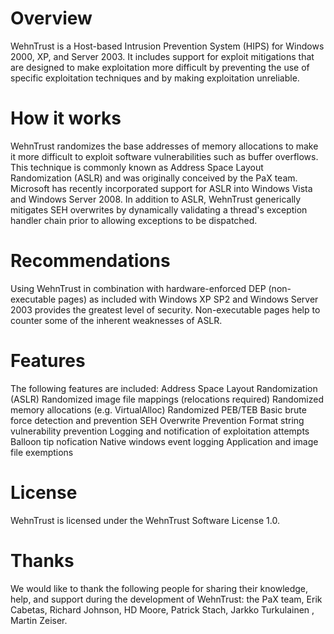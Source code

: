 # Overview

WehnTrust is a Host-based Intrusion Prevention System (HIPS) for Windows 2000, XP, and Server 2003. It includes support for exploit mitigations that are designed to make exploitation more difficult by preventing the use of specific exploitation techniques and by making exploitation unreliable.

# How it works

WehnTrust randomizes the base addresses of memory allocations to make it more difficult to exploit software vulnerabilities such as buffer overflows. This technique is commonly known as Address Space Layout Randomization (ASLR) and was originally conceived by the PaX team. Microsoft has recently incorporated support for ASLR into Windows Vista and Windows Server 2008. In addition to ASLR, WehnTrust generically mitigates SEH overwrites by dynamically validating a thread's exception handler chain prior to allowing exceptions to be dispatched. 

# Recommendations

Using WehnTrust in combination with hardware-enforced DEP (non-executable pages) as included with Windows XP SP2 and Windows Server 2003 provides the greatest level of security. Non-executable pages help to counter some of the inherent weaknesses of ASLR.

# Features

The following features are included:
Address Space Layout Randomization (ASLR)
Randomized image file mappings (relocations required)
Randomized memory allocations (e.g. VirtualAlloc)
Randomized PEB/TEB
Basic brute force detection and prevention
SEH Overwrite Prevention
Format string vulnerability prevention
Logging and notification of exploitation attempts
Balloon tip nofication
Native windows event logging
Application and image file exemptions

# License

WehnTrust is licensed under the WehnTrust Software License 1.0.

# Thanks

We would like to thank the following people for sharing their knowledge, help, and support during the development of WehnTrust: the PaX team, Erik Cabetas, Richard Johnson, HD Moore, Patrick Stach, Jarkko Turkulainen , Martin Zeiser.



